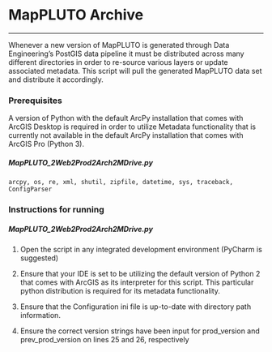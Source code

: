 # MapPLUTO Archive

*******************************

Whenever a new version of MapPLUTO is generated through Data Engineering’s PostGIS data pipeline it must be distributed across many different directories in order to re-source various layers or update associated metadata. This script will pull the generated MapPLUTO data set and distribute it accordingly.

### Prerequisites

A version of Python with the default ArcPy installation that comes with ArcGIS Desktop is required in order to utilize Metadata functionality that is currently not available in the default ArcPy installation that comes with ArcGIS Pro (Python 3). 

##### MapPLUTO_2Web2Prod2Arch2MDrive.py

```
arcpy, os, re, xml, shutil, zipfile, datetime, sys, traceback, ConfigParser
```

### Instructions for running

##### MapPLUTO_2Web2Prod2Arch2MDrive.py

1. Open the script in any integrated development environment (PyCharm is suggested)

2. Ensure that your IDE is set to be utilizing the default version of Python 2 that comes with ArcGIS as its interpreter for this script. This particular python distribution is required for its metadata functionality.

3. Ensure that the Configuration ini file is up-to-date with directory path information.

4. Ensure the correct version strings have been input for prod_version and prev_prod_version on lines 25 and 26, respectively
